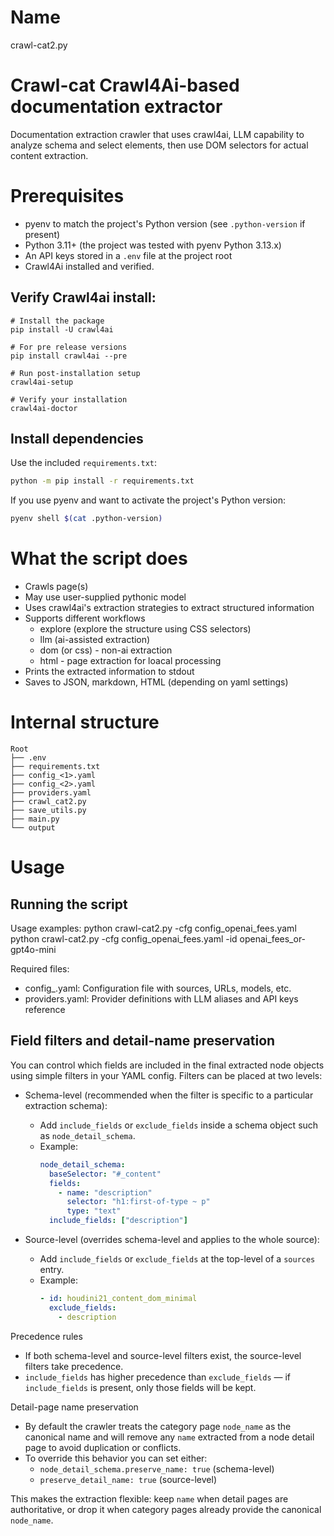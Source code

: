 # Name
crawl-cat2.py

# Crawl-cat Crawl4Ai-based documentation extractor
Documentation extraction crawler that uses crawl4ai, LLM capability to analyze schema and select elements, then use DOM selectors for actual content extraction.

# Prerequisites
- pyenv to match the project's Python version (see `.python-version` if present)
- Python 3.11+ (the project was tested with pyenv Python 3.13.x)
- An API keys stored in a `.env` file at the project root
- Crawl4Ai installed and verified.

## Verify Crawl4ai install:
```
# Install the package
pip install -U crawl4ai

# For pre release versions
pip install crawl4ai --pre

# Run post-installation setup
crawl4ai-setup

# Verify your installation
crawl4ai-doctor
```

## Install dependencies

Use the included `requirements.txt`:

```bash
python -m pip install -r requirements.txt
```

If you use pyenv and want to activate the project's Python version:

```bash
pyenv shell $(cat .python-version)
```

# What the script does
- Crawls page(s)
- May use user-supplied pythonic model
- Uses crawl4ai's extraction strategies to extract structured information
- Supports different workflows
    - explore (explore the structure using CSS selectors)
    - llm (ai-assisted extraction)
    - dom (or css) - non-ai extraction
    - html - page extraction for loacal processing
- Prints the extracted information to stdout
- Saves to JSON, markdown, HTML (depending on yaml settings)


# Internal structure
```text
Root
├── .env
├── requirements.txt
├── config_<1>.yaml 
├── config_<2>.yaml 
├── providers.yaml
├── crawl_cat2.py
├── save_utils.py
├── main.py
└── output
```


# Usage

## Running the script

Usage examples:
  python crawl-cat2.py -cfg config_openai_fees.yaml
  python crawl-cat2.py -cfg config_openai_fees.yaml -id openai_fees_or-gpt4o-mini

Required files:
- config_<name>.yaml: Configuration file with sources, URLs, models, etc.
- providers.yaml: Provider definitions with LLM aliases and API keys reference

## Field filters and detail-name preservation

You can control which fields are included in the final extracted node objects using simple filters in your YAML config. Filters can be placed at two levels:

- Schema-level (recommended when the filter is specific to a particular extraction schema):
  - Add `include_fields` or `exclude_fields` inside a schema object such as `node_detail_schema`.
  - Example:
    ```yaml
    node_detail_schema:
      baseSelector: "#_content"
      fields:
        - name: "description"
          selector: "h1:first-of-type ~ p"
          type: "text"
      include_fields: ["description"]
    ```

- Source-level (overrides schema-level and applies to the whole source):
  - Add `include_fields` or `exclude_fields` at the top-level of a `sources` entry.
  - Example:
    ```yaml
    - id: houdini21_content_dom_minimal
      exclude_fields:
        - description
    ```

Precedence rules
- If both schema-level and source-level filters exist, the source-level filters take precedence.
- `include_fields` has higher precedence than `exclude_fields` — if `include_fields` is present, only those fields will be kept.

Detail-page name preservation
- By default the crawler treats the category page `node_name` as the canonical name and will remove any `name` extracted from a node detail page to avoid duplication or conflicts.
- To override this behavior you can set either:
  - `node_detail_schema.preserve_name: true` (schema-level)
  - `preserve_detail_name: true` (source-level)

This makes the extraction flexible: keep `name` when detail pages are authoritative, or drop it when category pages already provide the canonical `node_name`.